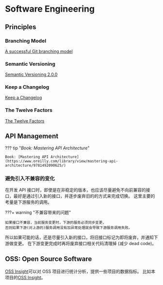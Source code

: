 # Software Engineering

## Principles

### Branching Model
[A successful Git branching model](https://nvie.com/posts/a-successful-git-branching-model/)

### Semantic Versioning
[Semantic Versioning 2.0.0](https://semver.org/)

### Keep a Changelog
[Keep a Changelog](https://keepachangelog.com/en/1.0.0/)

### The Twelve Factors
[The Twelve Factors](https://12factor.net/)


## API Management

??? tip "*Book: Mastering API Architecture*"

    Book: [Mastering API Architecture](https://www.oreilly.com/library/view/mastering-api-architecture/9781492090625/)


### 避免引入不兼容的变化

在开发 API 接口时，即使是在非稳定的版本，也应该尽量避免不向前兼容的接口，最好是通过引入新的接口，并逐步废弃旧的的方式来完成切换。
这里主要的考量是下游服务的调用。

???+ warning "不兼容带来的问题"

    如果接口不兼容，当前服务变更时，下游的服务必须同步变更，
    否则如果下游(对上游的)服务调用没有加异常处理就会导致下游服务调用失败。

所以如果可能的话，还是尽量引入新的接口，将旧接口标记为即将废弃，并通知下游做变更。
在下游变更完成时再将废弃接口相关代码清理掉 (减少 dead code)。


## OSS: Open Source Software

[OSS Insight](https://ossinsight.io/)可以对 OSS 项目进行统计分析，提供一些项目的数据指标。
比如本项目的[OSS Insight](https://ossinsight.io/analyze/shenxiangzhuang/shenxiangzhuang.github.io#overview)。
